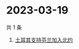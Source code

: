 # 2023-03-19

共 1 条

<!-- BEGIN -->
<!-- 最后更新时间 Sun Mar 19 2023 10:16:30 GMT+0800 (China Standard Time) -->

1. [土耳其支持芬兰加入北约](https://www.zhihu.com/search?q=土耳其支持芬兰加入北约)

<!-- END -->
